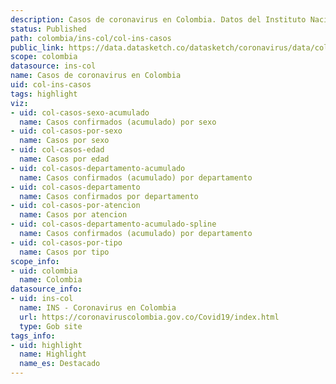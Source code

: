 ```yaml
---
description: Casos de coronavirus en Colombia. Datos del Instituto Nacional de Salud.
status: Published
path: colombia/ins-col/col-ins-casos
public_link: https://data.datasketch.co/datasketch/coronavirus/data/colombia/ins-col/col-ins-casos.csv
scope: colombia
datasource: ins-col
name: Casos de coronavirus en Colombia
uid: col-ins-casos
tags: highlight
viz:
- uid: col-casos-sexo-acumulado
  name: Casos confirmados (acumulado) por sexo
- uid: col-casos-por-sexo
  name: Casos por sexo
- uid: col-casos-edad
  name: Casos por edad
- uid: col-casos-departamento-acumulado
  name: Casos confirmados (acumulado) por departamento
- uid: col-casos-departamento
  name: Casos confirmados por departamento
- uid: col-casos-por-atencion
  name: Casos por atencion
- uid: col-casos-departamento-acumulado-spline
  name: Casos confirmados (acumulado) por departamento
- uid: col-casos-por-tipo
  name: Casos por tipo
scope_info:
- uid: colombia
  name: Colombia
datasource_info:
- uid: ins-col
  name: INS - Coronavirus en Colombia
  url: https://coronaviruscolombia.gov.co/Covid19/index.html
  type: Gob site
tags_info:
- uid: highlight
  name: Highlight
  name_es: Destacado
---
```


